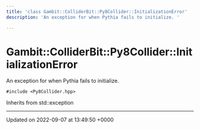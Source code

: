 ```yaml
---
title: 'class Gambit::ColliderBit::Py8Collider::InitializationError'
description: 'An exception for when Pythia fails to initialize. '

---
```


# Gambit::ColliderBit::Py8Collider::InitializationError





An exception for when Pythia fails to initialize. 


`#include <Py8Collider.hpp>`

Inherits from std::exception

-------------------------------

Updated on 2022-09-07 at 13:49:50 +0000